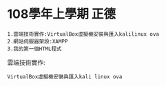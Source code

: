# 108學年上學期 正德
```
1.雲端技術實作:VirtualBox虛擬機安裝與匯入kalilinux ova
2.網站伺服器架設:XAMPP
3.我的第一個HTML程式
```
雲端技術實作:
```
VirtualBox虛擬機安裝與匯入kali linux ova
